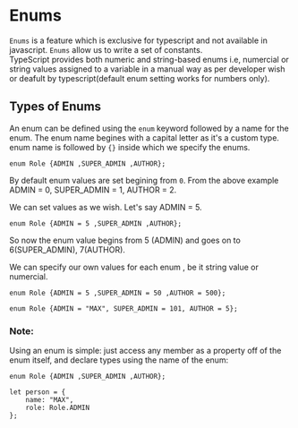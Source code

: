 # Enums 

`Enums` is a feature which is exclusive for typescript and not available in javascript. `Enums` allow us to write a set of constants.<br>
TypeScript provides both numeric and string-based enums i.e, numercial or string values assigned to a variable in a manual way as per developer wish or deafult by typescript(default enum setting works for numbers only).

## Types of Enums

An enum can be defined using the `enum` keyword followed by a name for the enum. The enum name begines with a capital letter as it's a custom type. enum name is followed by `{}` inside which we specify the enums.
```
enum Role {ADMIN ,SUPER_ADMIN ,AUTHOR};
```

By default enum values are set begining from `0`. From the above example ADMIN = 0, SUPER_ADMIN = 1, AUTHOR = 2.

We can set values as we wish. Let's say ADMIN = 5.
```
enum Role {ADMIN = 5 ,SUPER_ADMIN ,AUTHOR};
```
So now the enum value begins from 5 (ADMIN) and goes on to 6(SUPER_ADMIN), 7(AUTHOR).

We can specify our own values for each enum , be it string value or numercial.
```
enum Role {ADMIN = 5 ,SUPER_ADMIN = 50 ,AUTHOR = 500};

enum Role {ADMIN = "MAX", SUPER_ADMIN = 101, AUTHOR = 5};
```

### Note: 
Using an enum is simple: just access any member as a property off of the enum itself, and declare types using the name of the enum:
```
enum Role {ADMIN ,SUPER_ADMIN ,AUTHOR};

let person = {
    name: "MAX",
    role: Role.ADMIN
};
```
